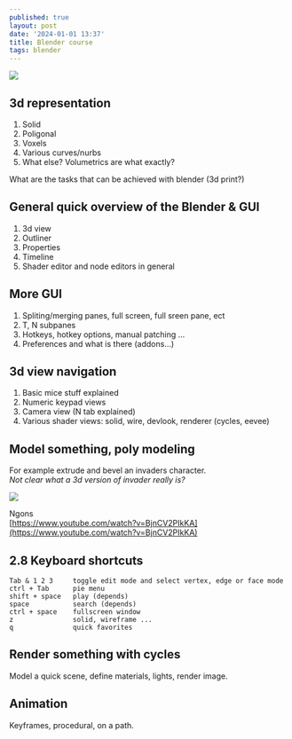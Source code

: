```yaml
---
published: true
layout: post
date: '2024-01-01 13:37'
title: Blender course
tags: blender 
---
```

<img src="{{site.baseurl}}/media/blender_logo.png">

## 3d representation

1. Solid
1. Poligonal 
1. Voxels
1. Various curves/nurbs
1. What else? Volumetrics are what exactly?

What are the tasks that can be achieved with blender (3d print?)

## General quick overview of the Blender & GUI

1. 3d view
1. Outliner
1. Properties
1. Timeline
1. Shader editor and node editors in general

## More GUI

1. Spliting/merging panes, full screen, full sreen pane, ect
1. T, N subpanes
1. Hotkeys, hotkey options, manual patching ...
1. Preferences and what is there (addons...)

## 3d view navigation

1. Basic mice stuff explained
1. Numeric keypad views
1. Camera view (N tab explained)
1. Various shader views: solid, wire, devlook, renderer (cycles, eevee)

## Model something, poly modeling

For example extrude and bevel an invaders character.  
*Not clear what a 3d version of invader really is?*

<img src="{{site.baseurl}}/media/spaceInvaders.svg" style="max-width:200px">

Ngons  
[https://www.youtube.com/watch?v=BjnCV2PIkKA](https://www.youtube.com/watch?v=BjnCV2PIkKA)

## 2.8 Keyboard shortcuts

    Tab & 1 2 3     toggle edit mode and select vertex, edge or face mode
    ctrl + Tab      pie menu
    shift + space   play (depends)
    space           search (depends)
    ctrl + space    fullscreen window
    z               solid, wireframe ...
    q               quick favorites

## Render something with cycles

Model a quick scene, define materials, lights, render image.

## Animation

Keyframes, procedural, on a path.
